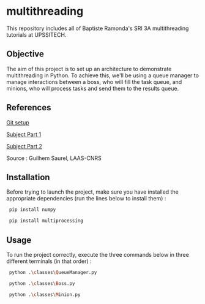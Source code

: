 # multithreading
This repository includes all of Baptiste Ramonda's SRI 3A multithreading tutorials at UPSSITECH.

## Objective

The aim of this project is to set up an architecture to demonstrate multithreading in Python. To achieve this, we'll be using a queue manager to manage interactions between a boss, who will fill the task queue, and minions, who will process tasks and send them to the results queue.

## References

[Git setup](https://homepages.laas.fr/gsaurel/teach/2023-2024/3A_SRI/a-tp-1.pdf)

[Subject Part 1](https://homepages.laas.fr/gsaurel/teach/2023-2024/3A_SRI/b-tp-2.pdf)

[Subject Part 2](https://homepages.laas.fr/gsaurel/teach/2023-2024/3A_SRI/c-tp-3.pdf)

Source : Guilhem Saurel, LAAS-CNRS


## Installation

Before trying to launch the project, make sure you have installed the appropriate dependencies (run the lines below to install them) :

```bash
 pip install numpy
```

```bash
 pip install multiprocessing
```


## Usage

To run the project correctly, execute the three commands below in three different terminals (in that order) :

```bash
 python .\classes\QueueManager.py
```

```bash
 python .\classes\Boss.py
```

```bash
 python .\classes\Minion.py
```
